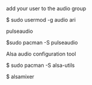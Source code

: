 add your user to the audio group

$ sudo usermod -g audio ari

pulseaudio

$sudo pacman -S pulseaudio

Alsa audio configuration tool

$ sudo pacman -S alsa-utils

$ alsamixer

